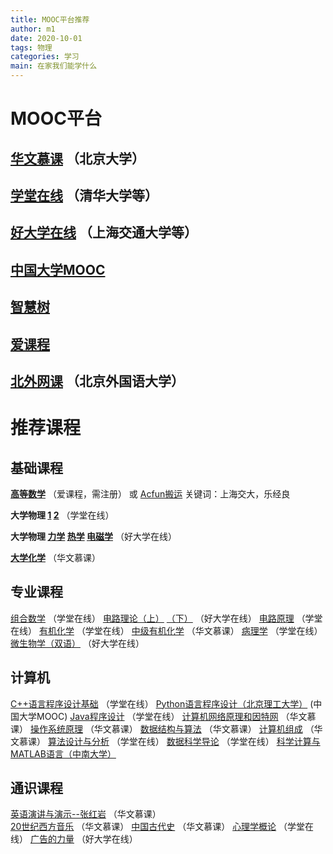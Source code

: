 ```yaml
---
title: MOOC平台推荐
author: m1
date: 2020-10-01
tags: 物理
categories: 学习
main: 在家我们能学什么
---
```


# MOOC平台

## [华文慕课](http://www.chinesemooc.org)  （北京大学）

## [学堂在线](https://next.xuetangx.com)   （清华大学等）

## [好大学在线](https://www.cnmooc.org)    （上海交通大学等）

## [中国大学MOOC](https://www.icourse163.org)

## [智慧树](https://www.zhihuishu.com)

## [爱课程](http://www.icourses.cn)

## [北外网课](https://www.beiwaiclass.com) （北京外国语大学）

# 推荐课程

## 基础课程

**[高等数学](http://www.icourses.cn/web/sword/portal/shareDetails?cId=7182)**  （爱课程，需注册）
或 [Acfun搬运](https://www.acfun.cn/v/ac13019628)   关键词：上海交大，乐经良

**大学物理 [1](https://next.xuetangx.com/course/THU07021000288)  [2](https://next.xuetangx.com/course/THU07021000289)**  （学堂在线）

**大学物理 [力学](https://www.cnmooc.org/portal/course/67/15070.mooc)    [热学](https://www.cnmooc.org/portal/course/3236/15071.mooc)    [电磁学](https://www.cnmooc.org/portal/course/67/15070.mooc)**  （好大学在线）

**[大学化学](http://www.chinesemooc.org/mooc/4388)**    （华文慕课）

## 专业课程

[组合数学](https://next.xuetangx.com/course/THU08091000450)  （学堂在线）
[电路理论（上）](https://www.cnmooc.org/portal/course/72/14823.mooc)    [（下）](https://www.cnmooc.org/portal/course/72/14823.mooc)  （好大学在线）
[电路原理](https://next.xuetangx.com/course/THU08061000294)  （学堂在线）
[有机化学](https://next.xuetangx.com/course/THU07031000429)  （学堂在线）
[中级有机化学](http://www.chinesemooc.org/mooc/4410)    （华文慕课）
[病理学](https://next.xuetangx.com/course/THU10101001598/1512011)  （学堂在线）
[微生物学（双语）](https://www.cnmooc.org/portal/course/1706/14738.mooc)  （好大学在线）

## 计算机

[C++语言程序设计基础](https://next.xuetangx.com/course/THU08091000247)  （学堂在线）
[Python语言程序设计（北京理工大学）](https://www.icourse163.org/course/BIT-268001) (中国大学MOOC)
[Java程序设计](https://next.xuetangx.com/course/THU08091000251)  （学堂在线）
[计算机网络原理和因特网](http://www.chinesemooc.org/mooc/4880)  （华文慕课）
[操作系统原理](http://www.chinesemooc.org/mooc/4747)  （华文慕课）
[数据结构与算法](http://www.chinesemooc.org/mooc/4417)  （华文慕课）
[计算机组成](http://www.chinesemooc.org/mooc/4392)  （华文慕课）
[算法设计与分析](https://next.xuetangx.com/course/THU08091001409)  （学堂在线）
[数据科学导论](https://next.xuetangx.com/course/THU08091000980)  （学堂在线）
[科学计算与MATLAB语言（中南大学）](https://www.xuetangx.com/course/CSU08091000643)

## 通识课程

[英语演讲与演示--张红岩](http://www.chinesemooc.org/mooc/4757)  （华文慕课）  
[20世纪西方音乐](http://www.chinesemooc.org/mooc/4386)  （华文慕课）
[中国古代史](http://www.chinesemooc.org/mooc/4415)  （华文慕课）
[心理学概论](https://next.xuetangx.com/course/THU07111000416)  （学堂在线）
[广告的力量](https://www.cnmooc.org/portal/course/5587/14655.mooc)  （好大学在线）
